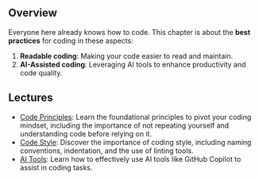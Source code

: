 ## Overview

Everyone here already knows how to code. This chapter is about the **best practices** for coding in these aspects:

1. **Readable coding**: Making your code easier to read and maintain.
2. **AI-Assisted coding**: Leveraging AI tools to enhance productivity and code quality.

## Lectures

- [Code Principles](code_principle.md): Learn the foundational principles to pivot your coding mindset, including the importance of not repeating yourself and understanding code before relying on it.
- [Code Style](code_style.md): Discover the importance of coding style, including naming conventions, indentation, and the use of linting tools.
- [AI Tools](ai_copilot.md): Learn how to effectively use AI tools like GitHub Copilot to assist in coding tasks.

